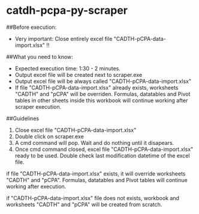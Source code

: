 # catdh-pcpa-py-scraper

##Before execution:
- Very important: Close entirely excel file "CADTH-pCPA-data-import.xlsx" !!

##What you need to know:
- Expected execution time: 1:30 - 2 minutes.
- Output excel file will be created next to scraper.exe
- Output excel file will be always called "CADTH-pCPA-data-import.xlsx"
- If file "CADTH-pCPA-data-import.xlsx" already exists, worksheets "CADTH" and "pCPA" will be overriden. Formulas, datatables and Pivot tables in other sheets inside this workbook will continue working after scraper execution.

##Guidelines
1. Close excel file "CADTH-pCPA-data-import.xlsx"
1. Double click on scraper.exe
2. A cmd command will pop. Wait and do nothing until it disapears.
3. Once cmd command closed, excel file "CADTH-pCPA-data-import.xlsx" ready to be used. Double check last modification datetime of the excel file.

if file "CADTH-pCPA-data-import.xlsx" exists, it will override worksheets "CADTH" and "pCPA". 
Formulas, datatables and Pivot tables will continue working after execution.

if "CADTH-pCPA-data-import.xlsx" file does not exists, workbook and worksheets "CADTH" and "pCPA" will be created from scratch.
